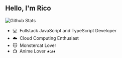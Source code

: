 ## Hello, I'm Rico

![Github Stats](https://github-readme-stats.vercel.app/api?username=ricosandyca&show_icons=true&count_private=true&title_color=E66484&icon_color=C673BA)  

- 💻 &nbsp;Fullstack JavaScript and TypeScript Developer
- ☁️ &nbsp;Cloud Computing Enthusiast
- 🐱 &nbsp;Monstercat Lover
- 📺 &nbsp;Anime Lover ◕ω◕
